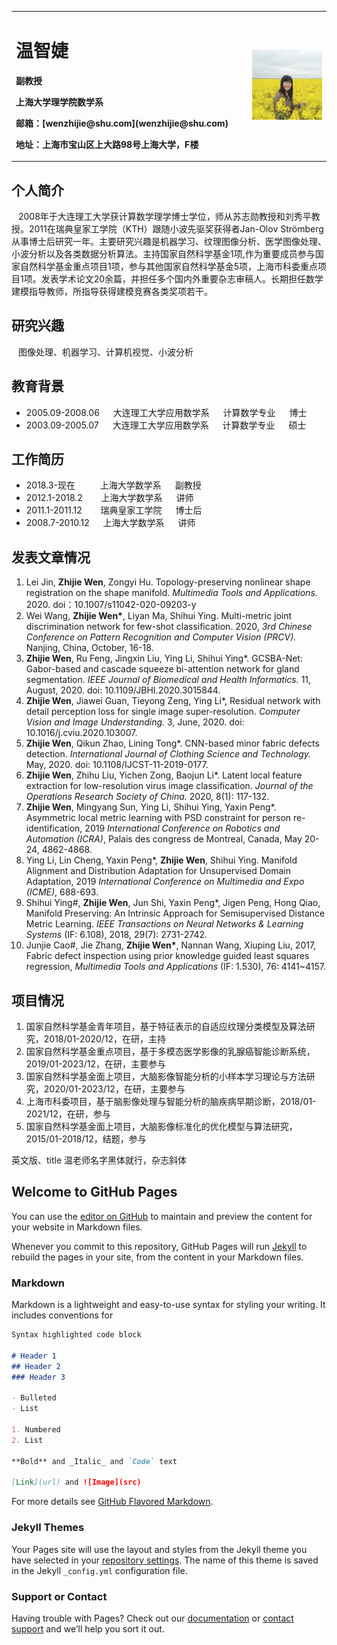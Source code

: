 <head>
  
</head>

<table border="0">
  <tr>
    <td width="75%">
      <h1>温智婕</h1>
      <p><b>副教授</b></p>
      <p><b>上海大学理学院数学系</b></p>
      <p><b>邮箱：[wenzhijie@shu.com](wenzhijie@shu.com)</b></p>
      <p><b>地址：上海市宝山区上大路98号上海大学，F楼</b></p>
    </td>
    <td width="25%">
      <img src="/tx1.jpg" width="100%">
    </td>
  </tr>
</table>

## 个人简介
&ensp; 2008年于大连理工大学获计算数学理学博士学位，师从苏志勋教授和刘秀平教授。2011在瑞典皇家工学院（KTH）跟随小波先驱奖获得者Jan-Olov Strömberg从事博士后研究一年。主要研究兴趣是机器学习、纹理图像分析、医学图像处理、小波分析以及各类数据分析算法。主持国家自然科学基金1项,作为重要成员参与国家自然科学基金重点项目1项，参与其他国家自然科学基金5项，上海市科委重点项目1项。发表学术论文20余篇，并担任多个国内外重要杂志审稿人。长期担任数学建模指导教师，所指导获得建模竞赛各类奖项若干。


## 研究兴趣
&ensp; 图像处理、机器学习、计算机视觉、小波分析

## 教育背景
- 2005.09-2008.06  &emsp;  大连理工大学应用数学系  &emsp;   计算数学专业  &emsp;   博士
- 2003.09-2005.07  &emsp;  大连理工大学应用数学系  &emsp;   计算数学专业  &emsp;   硕士

## 工作简历
- 2018.3-现在  &emsp; &emsp;    上海大学数学系   &emsp;    副教授
- 2012.1-2018.2 &emsp; &nbsp;    上海大学数学系  &emsp;    讲师
- 2011.1-2011.12 &emsp; &nbsp;   瑞典皇家工学院  &emsp;    博士后
- 2008.7-2010.12 &emsp;   上海大学数学系 &emsp;     讲师

## 发表文章情况
1. Lei Jin, **Zhijie Wen**, Zongyi Hu. Topology-preserving nonlinear shape registration on the shape manifold. *Multimedia Tools and Applications.* 2020. doi：10.1007/s11042-020-09203-y
2. Wei Wang, **Zhijie Wen\***, Liyan Ma, Shihui Ying. Multi-metric joint discrimination network for few-shot classification. 2020, *3rd Chinese Conference on Pattern Recognition and Computer Vision (PRCV).* Nanjing, China, October, 16-18.
3. **Zhijie Wen**, Ru Feng, Jingxin Liu, Ying Li, Shihui Ying*. GCSBA-Net: Gabor-based and cascade squeeze bi-attention network for gland segmentation. *IEEE Journal of Biomedical and Health Informatics.* 11, August, 2020. doi: 10.1109/JBHI.2020.3015844.
4. **Zhijie Wen**, Jiawei Guan, Tieyong Zeng, Ying Li*, Residual network with detail perception loss for single image super-resolution. *Computer Vision and Image Understanding.* 3, June, 2020. doi: 10.1016/j.cviu.2020.103007.
5. **Zhijie Wen**, Qikun Zhao, Lining Tong*. CNN-based minor fabric defects detection. *International Journal of Clothing Science and Technology.* May, 2020. doi: 10.1108/IJCST-11-2019-0177.
6. **Zhijie Wen**, Zhihu Liu, Yichen Zong, Baojun Li*. Latent local feature extraction for low-resolution virus image classification. *Journal of the Operations Research Society of China.* 2020, 8(1): 117-132.
7. **Zhijie Wen**, Mingyang Sun, Ying Li, Shihui Ying, Yaxin Peng*. Asymmetric local metric learning with PSD constraint for person re-identification, 2019 *International Conference on Robotics and Automation (ICRA)*, Palais des congress de Montreal, Canada, May 20-24, 4862-4868.
8. Ying Li, Lin Cheng, Yaxin Peng*, **Zhijie Wen**, Shihui Ying. Manifold Alignment and Distribution Adaptation for Unsupervised Domain Adaptation, 2019 *International Conference on Multimedia and Expo (ICME)*, 688-693.
9. Shihui Ying#, **Zhijie Wen**, Jun Shi, Yaxin Peng*, Jigen Peng, Hong Qiao, Manifold Preserving: An Intrinsic Approach for Semisupervised Distance Metric Learning. *IEEE Transactions on Neural Networks & Learning Systems* (IF: 6.108), 2018, 29(7): 2731-2742.
10. Junjie Cao#, Jie Zhang, **Zhijie Wen\***, Nannan Wang, Xiuping Liu, 2017, Fabric defect inspection using prior knowledge guided least squares regression, *Multimedia Tools and Applications* (IF: 1.530), 76: 4141~4157.

## 项目情况
1. 国家自然科学基金青年项目，基于特征表示的自适应纹理分类模型及算法研究，2018/01-2020/12，在研，主持
2. 国家自然科学基金重点项目，基于多模态医学影像的乳腺癌智能诊断系统，2019/01-2023/12，在研，主要参与
3. 国家自然科学基金面上项目，大脑影像智能分析的小样本学习理论与方法研究，2020/01-2023/12，在研，主要参与
4. 上海市科委项目，基于脑影像处理与智能分析的脑疾病早期诊断，2018/01-2021/12，在研，参与
5. 国家自然科学基金面上项目，大脑影像标准化的优化模型与算法研究，2015/01-2018/12，结题，参与



英文版、title
温老师名字黑体就行，杂志斜体



## Welcome to GitHub Pages

You can use the [editor on GitHub](https://github.com/wenzhijie-shu/wenzhijie-shu.github.io/edit/master/index.md) to maintain and preview the content for your website in Markdown files.

Whenever you commit to this repository, GitHub Pages will run [Jekyll](https://jekyllrb.com/) to rebuild the pages in your site, from the content in your Markdown files.

### Markdown

Markdown is a lightweight and easy-to-use syntax for styling your writing. It includes conventions for

```markdown
Syntax highlighted code block

# Header 1
## Header 2
### Header 3

- Bulleted
- List

1. Numbered
2. List

**Bold** and _Italic_ and `Code` text

[Link](url) and ![Image](src)
```

For more details see [GitHub Flavored Markdown](https://guides.github.com/features/mastering-markdown/).

### Jekyll Themes

Your Pages site will use the layout and styles from the Jekyll theme you have selected in your [repository settings](https://github.com/wenzhijie-shu/wenzhijie-shu.github.io/settings). The name of this theme is saved in the Jekyll `_config.yml` configuration file.

### Support or Contact

Having trouble with Pages? Check out our [documentation](https://docs.github.com/categories/github-pages-basics/) or [contact support](https://github.com/contact) and we’ll help you sort it out.
